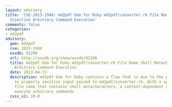 ```yaml
---
layout: advisory
title: 'CVE-2013-1948: md2pdf Gem for Ruby md2pdf/converter.rb File Name Shell Metacharacter
  Injection Arbitrary Command Execution'
comments: false
categories:
- md2pdf
advisory:
  gem: md2pdf
  cve: 2013-1948
  osvdb: 92290
  url: http://osvdb.org/show/osvdb/92290
  title: md2pdf Gem for Ruby md2pdf/converter.rb File Name Shell Metacharacter Injection
    Arbitrary Command Execution
  date: 2013-04-13
  description: md2pdf Gem for Ruby contains a flaw that is due to the program failing
    to properly sanitize input passed to md2pdf/converter.rb. With a specially crafted
    file name that contains shell metacharacters, a context-dependent attacker can
    execute arbitrary commands
  cvss_v2: 10.0
---
```

